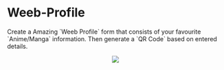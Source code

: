 # Weeb-Profile
<p>
Create a Amazing `Weeb Profile` form that consists of your favourite `Anime/Manga` information. Then generate a `QR Code` based on entered details.
</p>
<p align="center">
  <img src="https://animevyuh.org/wp-content/uploads/2021/08/Taruns_Anime_Profile-1.png"/>
</p>
